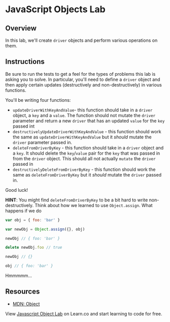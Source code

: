 # JavaScript Objects Lab

## Overview

In this lab, we'll create `driver` objects and perform various operations on them.

## Instructions

Be sure to run the tests to get a feel for the types of problems this lab is
asking you to solve. In particular, you'll need to define a `driver` object and
then apply certain updates (destructively and non-destructively) in various
functions.

You'll be writing four functions:

 * `updateDriverWithKeyAndValue`- this function should take in a `driver` object, a `key` and a `value`. The function should not mutate the `driver` parameter and return a new `driver` that has an updated `value` for the `key` passed int
 * `destructivelyUpdateDriverWithKeyAndValue` - this function should work the same as `updateDriverWithKeyAndValue` but it *should* mutate the `driver` parameter passed in.
 * `deleteFromDriverByKey` - this function should take in a `driver` object and a `key`. It should delete the `key`/`value` pair for the `key` that was passed in from the `driver` object. This should all not actually `mutate` the `driver` passed in
 * `destructivelyDeleteFromDriverByKey` - this function should work the same as `deleteFromDriverByKey` but it *should* mutate the `driver` passed in.

Good luck!

**HINT**: You might find `deleteFromDriverByKey` to be a bit hard to write non-destructively. Think about how we learned to use `Object.assign`. What happens if we do

``` javascript
var obj = { foo: 'bar' }

var newObj = Object.assign({}, obj)

newObj // { foo: 'bar' }

delete newObj.foo // true

newObj // {}

obj // { foo: 'bar' }
```

Hmmmmm...

## Resources

- [MDN: Object](https://developer.mozilla.org/en-US/docs/Web/JavaScript/Reference/Global_Objects/Object)

<p class='util--hide'>View <a href='https://learn.co/lessons/javascript-object-lab'>Javascript Object Lab</a> on Learn.co and start learning to code for free.</p>
